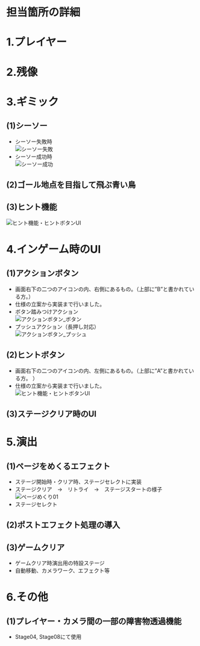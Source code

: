 # 担当箇所の詳細


# 1.プレイヤー


# 2.残像


# 3.ギミック
## (1)シーソー  
- シーソー失敗時  
![シーソー失敗](https://user-images.githubusercontent.com/103874162/212465430-29c21a89-0f07-46aa-8697-f167fdeea87c.gif)
- シーソー成功時  
![シーソー成功](https://user-images.githubusercontent.com/103874162/212465453-a9f4087c-5296-4662-9908-22d9ee633008.gif)

## (2)ゴール地点を目指して飛ぶ青い鳥  
## (3)ヒント機能  
![ヒント機能・ヒントボタンUI](https://user-images.githubusercontent.com/103874162/212466156-352b0ce1-3c49-4313-8362-3316d1b614bc.gif)


# 4.インゲーム時のUI 
## (1)アクションボタン  
- 画面右下の二つのアイコンの内、右側にあるもの。（上部に”B”と書かれている方。）  
- 仕様の立案から実装まで行いました。  
- ボタン踏みつけアクション  
![アクションボタン_ボタン](https://user-images.githubusercontent.com/103874162/212465727-54ec4128-0a11-4f8d-8c89-8ec2414e741c.gif)  
- プッシュアクション（長押し対応）  
![アクションボタン_プッシュ](https://user-images.githubusercontent.com/103874162/212465823-74f7dcc8-ad1d-4b82-8953-38247ca67da2.gif)


## (2)ヒントボタン  
- 画面右下の二つのアイコンの内、左側にあるもの。（上部に”A”と書かれている方。 ） 
- 仕様の立案から実装まで行いました。  
![ヒント機能・ヒントボタンUI](https://user-images.githubusercontent.com/103874162/212466196-fb61ed41-8811-4b83-a2f8-bbed0cf36305.gif)


## (3)ステージクリア時のUI  


# 5.演出  
## (1)ページをめくるエフェクト  
- ステージ開始時・クリア時、ステージセレクトに実装  
- ステージクリア　→　リトライ　→　ステージスタートの様子  
![ページめくり01](https://user-images.githubusercontent.com/103874162/212466446-17cdf5c6-84c9-4585-a2f1-efc6081dab5a.gif)
- ステージセレクト  

## (2)ポストエフェクト処理の導入  
## (3)ゲームクリア
- ゲームクリア時演出用の特設ステージ  
- 自動移動、カメラワーク、エフェクト等  


# 6.その他
## (1)プレイヤー・カメラ間の一部の障害物透過機能  
- Stage04, Stage08にて使用
